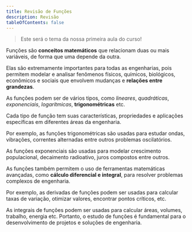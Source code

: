 ```yaml
---
title: Revisão de Funções
description: Revisão
tableOfContents: false
---
```



> Este será o tema da nossa primeira aula do curso!

Funções são **conceitos matemáticos** que relacionam duas ou mais variáveis, de forma que uma depende da outra.

Elas são extremamente importantes para todas as engenharias, pois permitem modelar e analisar fenômenos físicos, químicos, biológicos, econômicos e sociais que envolvem mudanças e __relações entre grandezas__.

As funções podem ser de vários tipos, como _lineares_, _quadráticas_, _exponenciais_, _logarítmicas_, __trigonométricas__ etc.

Cada tipo de função tem suas características, propriedades e aplicações específicas em diferentes áreas da engenharia.

Por exemplo, as funções trigonométricas são usadas para estudar ondas, vibrações, correntes alternadas entre outros problemas oscilatórios.

As funções exponenciais são usadas para modelar crescimento populacional, decaimento radioativo, juros compostos entre outros.

As funções também permitem o uso de ferramentas matemáticas avançadas, como **cálculo diferencial e integral**, para resolver problemas complexos de engenharia.

Por exemplo, as derivadas de funções podem ser usadas para calcular taxas de variação, otimizar valores, encontrar pontos críticos, etc.

As integrais de funções podem ser usadas para calcular áreas, volumes, trabalho, energia etc. Portanto, o estudo de funções é fundamental para o desenvolvimento de projetos e soluções de engenharia.


